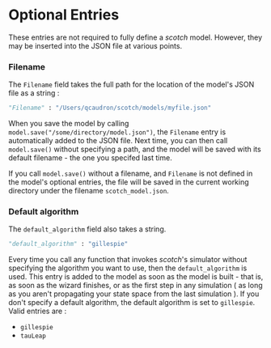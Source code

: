 # Optional Entries

These entries are not required to fully define a _scotch_ model. However, they may be inserted into the JSON file at various points.

### Filename

The `Filename` field takes the full path for the location of the model's JSON file as a string :
```python
"Filename" : "/Users/qcaudron/scotch/models/myfile.json"
```

 When you save the model by calling `model.save("/some/directory/model.json")`, the `Filename` entry is automatically added to the JSON file. Next time, you can then call `model.save()` without 
specifying a path, and the model will be saved with its default filename - the one you specifed last time. 

If you call `model.save()` without a filename, and `Filename` is not defined in the model's optional entries, the file will be saved in the current working directory under the filename `scotch_model.json`.



### Default algorithm

The `default_algorithm` field also takes a string.
```python
"default_algorithm" : "gillespie"
```

Every time you call any function that invokes _scotch_'s simulator without specifying the algorithm you want to use, then the `default_algorithm` is used. This entry is added to the model as soon as 
the model is built - that is, as soon as the wizard finishes, or as the first step in any simulation ( as long as you aren't propagating your state space from the last simulation ). If you don't 
specify a default algorithm, the default algorithm is set to `gillespie`. Valid entries are :

- `gillespie`
- `tauLeap`

